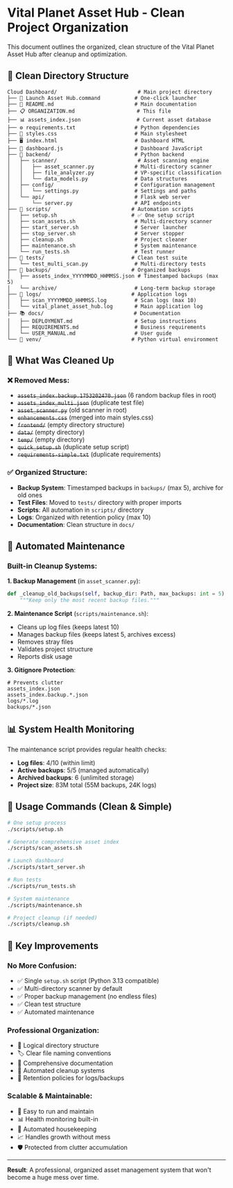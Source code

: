 # Vital Planet Asset Hub - Clean Project Organization

This document outlines the organized, clean structure of the Vital Planet Asset Hub after cleanup and optimization.

## 📁 Clean Directory Structure

```
Cloud Dashboard/                          # Main project directory
├── 🚀 Launch Asset Hub.command           # One-click launcher
├── 📖 README.md                          # Main documentation
├── 📋 ORGANIZATION.md                    # This file
├── 📊 assets_index.json                  # Current asset database
├── ⚙️ requirements.txt                   # Python dependencies
├── 🎨 styles.css                         # Main stylesheet
├── 🖥️ index.html                         # Dashboard HTML
├── 🧠 dashboard.js                       # Dashboard JavaScript
├── 🐍 backend/                           # Python backend
│   ├── scanner/                          # Asset scanning engine
│   │   ├── asset_scanner.py             # Multi-directory scanner
│   │   ├── file_analyzer.py             # VP-specific classification
│   │   └── data_models.py               # Data structures
│   ├── config/                          # Configuration management
│   │   └── settings.py                  # Settings and paths
│   └── api/                             # Flask web server
│       └── server.py                    # API endpoints
├── 📜 scripts/                          # Automation scripts
│   ├── setup.sh                        # ✅ One setup script
│   ├── scan_assets.sh                   # Multi-directory scanner
│   ├── start_server.sh                  # Server launcher
│   ├── stop_server.sh                   # Server stopper
│   ├── cleanup.sh                       # Project cleaner
│   ├── maintenance.sh                   # System maintenance
│   └── run_tests.sh                     # Test runner
├── 🧪 tests/                            # Clean test suite
│   └── test_multi_scan.py               # Multi-directory tests
├── 💾 backups/                          # Organized backups
│   ├── assets_index_YYYYMMDD_HHMMSS.json # Timestamped backups (max 5)
│   └── archive/                         # Long-term backup storage
├── 📝 logs/                             # Application logs
│   ├── scan_YYYYMMDD_HHMMSS.log         # Scan logs (max 10)
│   └── vital_planet_asset_hub.log       # Main application log
├── 📚 docs/                             # Documentation
│   ├── DEPLOYMENT.md                    # Setup instructions
│   ├── REQUIREMENTS.md                  # Business requirements  
│   └── USER_MANUAL.md                   # User guide
└── 🐍 venv/                             # Python virtual environment
```

## 🧹 What Was Cleaned Up

### ❌ Removed Mess:
- ~~`assets_index.backup.1753202470.json`~~ (6 random backup files in root)
- ~~`assets_index_multi.json`~~ (duplicate test file) 
- ~~`asset_scanner.py`~~ (old scanner in root)
- ~~`enhancements.css`~~ (merged into main styles.css)
- ~~`frontend/`~~ (empty directory structure)
- ~~`data/`~~ (empty directory) 
- ~~`temp/`~~ (empty directory)
- ~~`quick_setup.sh`~~ (duplicate setup script)
- ~~`requirements-simple.txt`~~ (duplicate requirements)

### ✅ Organized Structure:
- **Backup System**: Timestamped backups in `backups/` (max 5), archive for old ones
- **Test Files**: Moved to `tests/` directory with proper imports
- **Scripts**: All automation in `scripts/` directory 
- **Logs**: Organized with retention policy (max 10)
- **Documentation**: Clean structure in `docs/`

## 🔧 Automated Maintenance

### Built-in Cleanup Systems:

**1. Backup Management** (in `asset_scanner.py`):
```python
def _cleanup_old_backups(self, backup_dir: Path, max_backups: int = 5):
    """Keep only the most recent backup files."""
```

**2. Maintenance Script** (`scripts/maintenance.sh`):
- Cleans up log files (keeps latest 10)  
- Manages backup files (keeps latest 5, archives excess)
- Removes stray files
- Validates project structure
- Reports disk usage

**3. Gitignore Protection**:
```gitignore
# Prevents clutter
assets_index.json
assets_index.backup.*.json
logs/*.log
backups/*.json
```

## 📊 System Health Monitoring

The maintenance script provides regular health checks:
- **Log files**: 4/10 (within limit)
- **Active backups**: 5/5 (managed automatically)
- **Archived backups**: 6 (unlimited storage)
- **Project size**: 83M total (55M backups, 24K logs)

## 🚀 Usage Commands (Clean & Simple)

```bash
# One setup process
./scripts/setup.sh

# Generate comprehensive asset index  
./scripts/scan_assets.sh

# Launch dashboard
./scripts/start_server.sh

# Run tests  
./scripts/run_tests.sh

# System maintenance
./scripts/maintenance.sh

# Project cleanup (if needed)
./scripts/cleanup.sh
```

## 🎯 Key Improvements

### **No More Confusion**:
- ✅ Single `setup.sh` script (Python 3.13 compatible)
- ✅ Multi-directory scanner by default
- ✅ Proper backup management (no endless files)
- ✅ Clean test structure
- ✅ Automated maintenance

### **Professional Organization**:
- 📁 Logical directory structure
- 🏷️ Clear file naming conventions
- 📝 Comprehensive documentation
- 🧹 Automated cleanup systems
- 🔄 Retention policies for logs/backups

### **Scalable & Maintainable**:
- 🚀 Easy to run and maintain
- 📊 Health monitoring built-in
- 🔧 Automated housekeeping
- 📈 Handles growth without mess
- 🛡️ Protected from clutter accumulation

---

**Result**: A professional, organized asset management system that won't become a huge mess over time.